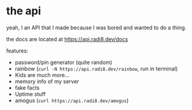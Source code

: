 # the api

yeah, I an API that I made because I was bored and wanted to do a thing.

the docs are located at https://api.radi8.dev/docs

features:

* password/pin generator (quite random)
* rainbow (`curl -N https://api.radi8.dev/rainbow`, run in terminal)
* Kids are much more...
* memory info of my server
* fake facts
* Uptime stuff
* amogus (`curl https://api.radi8.dev/amogus`)